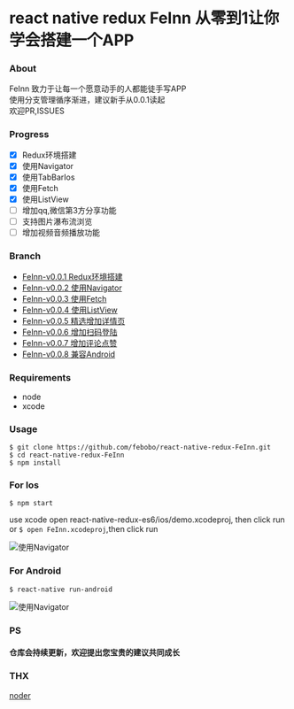  
# react native redux FeInn 从零到1让你学会搭建一个APP

### About
FeInn 致力于让每一个愿意动手的人都能徒手写APP  
使用分支管理循序渐进，建议新手从0.0.1读起  
欢迎PR,ISSUES  

### Progress
- [x] Redux环境搭建
- [x] 使用Navigator
- [x] 使用TabBarIos
- [x] 使用Fetch
- [x] 使用ListView
- [ ] 增加qq,微信第3方分享功能
- [ ] 支持图片瀑布流浏览
- [ ] 增加视频音频播放功能

### Branch
* [FeInn-v0.0.1 Redux环境搭建](https://github.com/febobo/react-native-redux-FeInn/tree/FeInn-v0.0.1)
* [FeInn-v0.0.2 使用Navigator](https://github.com/febobo/react-native-redux-FeInn/tree/FeInn-v0.0.2)
* [FeInn-v0.0.3 使用Fetch](https://github.com/febobo/react-native-redux-FeInn/tree/FeInn-v0.0.3)
* [FeInn-v0.0.4 使用ListView](https://github.com/febobo/react-native-redux-FeInn/tree/FeInn-v0.0.4)
* [FeInn-v0.0.5 精选增加详情页](https://github.com/febobo/react-native-redux-FeInn/tree/FeInn-v0.0.5)
* [FeInn-v0.0.6 增加扫码登陆](https://github.com/febobo/react-native-redux-FeInn/tree/FeInn-v0.0.6)
* [FeInn-v0.0.7 增加评论点赞](https://github.com/febobo/react-native-redux-FeInn/tree/FeInn-v0.0.7)
* [FeInn-v0.0.8 兼容Android](https://github.com/febobo/react-native-redux-FeInn/tree/FeInn-v0.0.8) 

### Requirements
* node  
* xcode  

### Usage
```
$ git clone https://github.com/febobo/react-native-redux-FeInn.git
$ cd react-native-redux-FeInn
$ npm install
```

### For Ios 
```
$ npm start
``` 
use xcode open react-native-redux-es6/ios/demo.xcodeproj, then click run  
or ```$ open FeInn.xcodeproj```,then click run  


![使用Navigator](http://g.recordit.co/u0VZC4PtNb.gif)

### For Android 
```
$ react-native run-android
```
![使用Navigator](http://g.recordit.co/tAi48R0pYO.gif)


### PS
#### 仓库会持续更新，欢迎提出您宝贵的建议共同成长

### THX 
[noder](https://github.com/soliury/noder-react-native)
